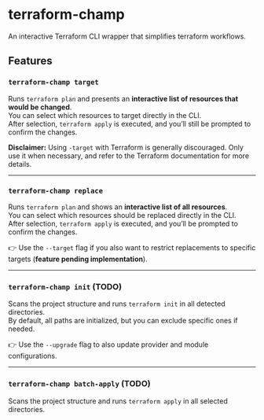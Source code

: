 # terraform-champ

An interactive Terraform CLI wrapper that simplifies terraform workflows.

## Features

### `terraform-champ target`

Runs `terraform plan` and presents an **interactive list of resources that would be changed**.  
You can select which resources to target directly in the CLI.  
After selection, `terraform apply` is executed, and you’ll still be prompted to confirm the changes.

**Disclaimer:** Using `-target` with Terraform is generally discouraged. Only use it when necessary, and refer to the Terraform documentation for more details.

---

### `terraform-champ replace`

Runs `terraform plan` and shows an **interactive list of all resources**.  
You can select which resources should be replaced directly in the CLI.  
After selection, `terraform apply` is executed, and you’ll be prompted to confirm the changes.

👉 Use the `--target` flag if you also want to restrict replacements to specific targets (**feature pending implementation**).

---

### `terraform-champ init` (TODO)

Scans the project structure and runs `terraform init` in all detected directories.  
By default, all paths are initialized, but you can exclude specific ones if needed.

👉 Use the `--upgrade` flag to also update provider and module configurations.

---

### `terraform-champ batch-apply` (TODO)

Scans the project structure and runs `terraform apply` in all selected directories.
